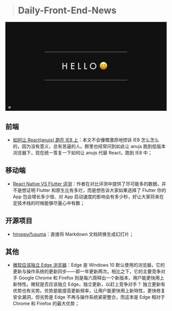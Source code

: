 > # Daily-Front-End-News

[![cover][img]][link]

[img]: https://github.com/fengshangwuqi/Daily-Front-End-News/blob/master/history/2018/07/06/fusuma.jpg "hiroppy/fusuma"
[link]: https://github.com/hiroppy/fusuma

## 前端

- [如何让 React(anujs) 跑在 IE8 上](https://zhuanlan.zhihu.com/p/39103023)：本文不会慷慨激昂地控诉 IE8 怎么怎么的，因为没有意义，总有苦逼的人。群里也经常问到如此让 anujs 跑到低版本浏览器下，现在统一答复一下如何让 anujs 代替 React，跑到 IE8 中；

## 移动端

- [React Native VS Flutter 评测](https://zhuanlan.zhihu.com/p/38015960)：作者在对比评测中提供了尽可能多的数据，并不是想证明 Flutter 和原生比有多烂，而是想告诉大家如果选择了 Flutter 你的 App 包会增长多少倍、对 App 启动速度的影响会有多少秒，好让大家将来在定技术栈的时候能够尽量心中有数；

## 开源项目

- [hiroppy/fusuma](https://github.com/hiroppy/fusuma)：直接将 Markdown 文档转换生成幻灯片；

## 其他

- [微软应该独立 Edge 浏览器](https://www.solidot.org/story?sid=57102)：Edge 是 Windows 10 默认使用的浏览器，它的更新与操作系统的更新同步——即一年更新两次。相比之下，它的主要竞争对手 Google Chrome 和 Firefox 则是每六周释出一个新版本，用户能更快用上新特性。微软是否应该独立 Edge，独立更新，以赶上竞争对手？ 独立更新有优势也有劣势。优势是能提高更新频率，让用户能更快用上新特性，更快修复安全漏洞，但劣势是 Edge 不再与操作系统紧密整合，而这本是 Edge 相对于 Chrome 和 Firefox 的最大优势；

